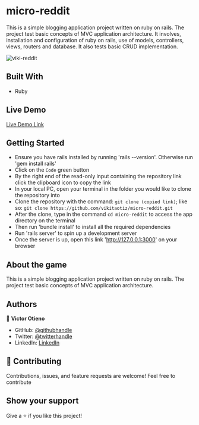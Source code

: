 # micro-reddit

This is a simple blogging application project written on ruby on rails. The project test basic concepts of MVC application architecture. It involves, installation and configuration of ruby on rails, use of models, controllers, views, routers and database. It also tests basic CRUD implementation.

![viki-reddit](https://user-images.githubusercontent.com/42869046/120814860-f0efb500-c557-11eb-93ce-b1d63919aaff.JPG)


## Built With

- Ruby

## Live Demo

[Live Demo Link](https://vikita-reddit.herokuapp.com/)

## Getting Started

- Ensure you have rails installed by running 'rails --version'. Otherwise run 'gem install rails'
- Click on the `Code` green button
- By the right end of the read-only input containing the repository link click the clipboard icon to copy the link
- In your local PC, open your terminal in the folder you would like to clone the repository into
- Clone the repository with the command: `git clone (copied link)`; like so: `git clone https://github.com/vikitaotiz/micro-reddit.git`
- After the clone, type in the command `cd micro-reddit` to access the app directory on the terminal
- Then run 'bundle install' to install all the required dependencies
- Run 'rails server' to spin up a development server
- Once the server is up, open this link 'http://127.0.0.1:3000' on your browser

## About the game

This is a simple blogging application project written on ruby on rails. The project test basic concepts of MVC application architecture.

## Authors

:bust_in_silhouette: **Victor Otieno**

- GitHub: [@githubhandle](https://github.com/vikitaotiz)
- Twitter: [@twitterhandle](https://twitter.com/victoro29641869)
- LinkedIn: [LinkedIn](https://www.linkedin.com/in/victor-otieno-22ba7773/)

## :handshake: Contributing

Contributions, issues, and feature requests are welcome!
Feel free to contribute

## Show your support

Give a ⭐️ if you like this project!
